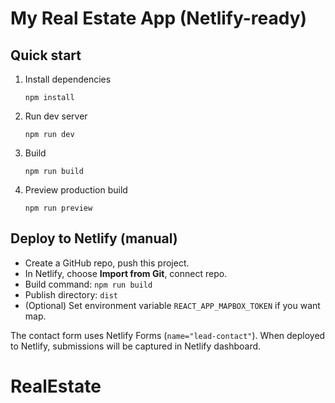 # My Real Estate App (Netlify-ready)

## Quick start

1. Install dependencies
   ```
   npm install
   ```

2. Run dev server
   ```
   npm run dev
   ```

3. Build
   ```
   npm run build
   ```

4. Preview production build
   ```
   npm run preview
   ```

## Deploy to Netlify (manual)
- Create a GitHub repo, push this project.
- In Netlify, choose **Import from Git**, connect repo.
- Build command: `npm run build`
- Publish directory: `dist`
- (Optional) Set environment variable `REACT_APP_MAPBOX_TOKEN` if you want map.

The contact form uses Netlify Forms (`name="lead-contact"`). When deployed to Netlify, submissions will be captured in Netlify dashboard.
# RealEstate
